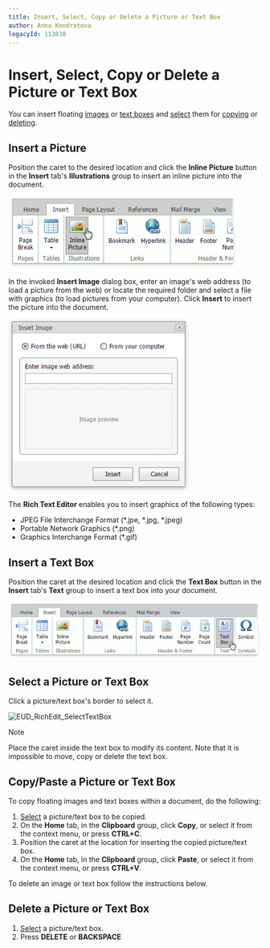 ```yaml
---
title: Insert, Select, Copy or Delete a Picture or Text Box
author: Anna Kondratova
legacyId: 113838
---
```

# Insert, Select, Copy or Delete a Picture or Text Box
You can insert floating [images](#image) or [text boxes](#textbox) and  [select](#select) them for [copying](#copy) or [deleting](#delete).

## <a name="image"/>Insert a Picture
Position the caret to the desired location and click the **Inline Picture** button in the **Insert** tab's **Illustrations** group to insert an inline picture into the document. 

![EUD_ASPxRichEdit_Insert_InsertInlinePicture](../../../images/img117833.png)

In the invoked **Insert Image** dialog box, enter an image's web address (to load a picture from the web) or locate the required folder and select a file with graphics (to load pictures from your computer). Click **Insert** to insert the picture into the document.

![EUD_ASPxRichEdit_Insert_InsertPictureDialog](../../../images/img117834.png)

The **Rich Text Editor** enables you to insert graphics of the following types:
* JPEG File Interchange Format (*.jpe, *.jpg, *.jpeg)
* Portable Network Graphics (*.png)
* Graphics Interchange Format (*.gif)

## <a name="textbox"/>Insert a Text Box
Position the caret at the desired location and click the **Text Box** button in the **Insert** tab's **Text** group to insert a text box into your document.

![EUD_RichEdit_InsertTextBox](../../../images/img128945.png)

## <a name="select"/>Select a Picture or Text Box
Click a picture/text box's border to select it. 

![EUD_RichEdit_SelectTextBox](../../../images/img128947.png)

> [!NOTE]
> Place the caret inside the text box to modify its content. Note that it is impossible to move, copy or delete the text box.

## <a name="copy"/>Copy/Paste a Picture or Text Box
To copy floating images and text boxes within a document, do the following: 
1. [Select](#select) a picture/text box to be copied.
2. On the **Home** tab, in the **Clipboard** group, click **Copy**, or select it from the context menu, or press **CTRL+C**.
3. Position the caret at the location for inserting the copied picture/text box.
4. On the **Home** tab, in the **Clipboard** group, click **Paste**, or select it from the context menu, or press **CTRL+V**.

To delete an image or text box follow the instructions below.

## <a name="delete"/>Delete a Picture or Text Box
1. [Select](#select) a picture/text box.
2. Press **DELETE** or **BACKSPACE**
